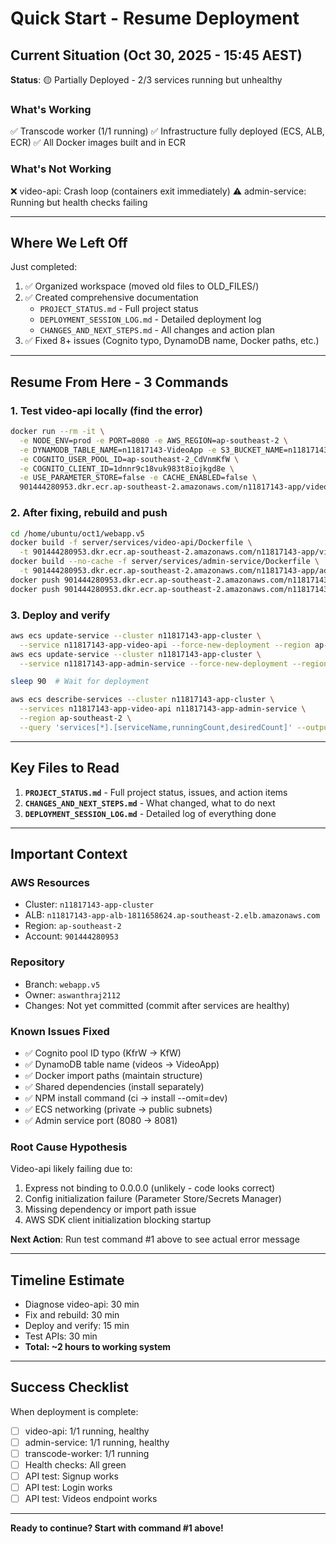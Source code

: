 # Quick Start - Resume Deployment

## Current Situation (Oct 30, 2025 - 15:45 AEST)

**Status**: 🟡 Partially Deployed - 2/3 services running but unhealthy

### What's Working
✅ Transcode worker (1/1 running)
✅ Infrastructure fully deployed (ECS, ALB, ECR)
✅ All Docker images built and in ECR

### What's Not Working
❌ video-api: Crash loop (containers exit immediately)
⚠️ admin-service: Running but health checks failing

---

## Where We Left Off

Just completed:
1. ✅ Organized workspace (moved old files to OLD_FILES/)
2. ✅ Created comprehensive documentation
   - `PROJECT_STATUS.md` - Full project status
   - `DEPLOYMENT_SESSION_LOG.md` - Detailed deployment log
   - `CHANGES_AND_NEXT_STEPS.md` - All changes and action plan
3. ✅ Fixed 8+ issues (Cognito typo, DynamoDB name, Docker paths, etc.)

---

## Resume From Here - 3 Commands

### 1. Test video-api locally (find the error)
```bash
docker run --rm -it \
  -e NODE_ENV=prod -e PORT=8080 -e AWS_REGION=ap-southeast-2 \
  -e DYNAMODB_TABLE_NAME=n11817143-VideoApp -e S3_BUCKET_NAME=n11817143-a2 \
  -e COGNITO_USER_POOL_ID=ap-southeast-2_CdVnmKfW \
  -e COGNITO_CLIENT_ID=1dnnr9c18vuk983t8iojkgd8e \
  -e USE_PARAMETER_STORE=false -e CACHE_ENABLED=false \
  901444280953.dkr.ecr.ap-southeast-2.amazonaws.com/n11817143-app/video-api:latest
```

### 2. After fixing, rebuild and push
```bash
cd /home/ubuntu/oct1/webapp.v5
docker build -f server/services/video-api/Dockerfile \
  -t 901444280953.dkr.ecr.ap-southeast-2.amazonaws.com/n11817143-app/video-api:latest .
docker build --no-cache -f server/services/admin-service/Dockerfile \
  -t 901444280953.dkr.ecr.ap-southeast-2.amazonaws.com/n11817143-app/admin-service:latest .
docker push 901444280953.dkr.ecr.ap-southeast-2.amazonaws.com/n11817143-app/video-api:latest
docker push 901444280953.dkr.ecr.ap-southeast-2.amazonaws.com/n11817143-app/admin-service:latest
```

### 3. Deploy and verify
```bash
aws ecs update-service --cluster n11817143-app-cluster \
  --service n11817143-app-video-api --force-new-deployment --region ap-southeast-2
aws ecs update-service --cluster n11817143-app-cluster \
  --service n11817143-app-admin-service --force-new-deployment --region ap-southeast-2

sleep 90  # Wait for deployment

aws ecs describe-services --cluster n11817143-app-cluster \
  --services n11817143-app-video-api n11817143-app-admin-service \
  --region ap-southeast-2 \
  --query 'services[*].[serviceName,runningCount,desiredCount]' --output table
```

---

## Key Files to Read

1. **`PROJECT_STATUS.md`** - Full project status, issues, and action items
2. **`CHANGES_AND_NEXT_STEPS.md`** - What changed, what to do next
3. **`DEPLOYMENT_SESSION_LOG.md`** - Detailed log of everything done

---

## Important Context

### AWS Resources
- Cluster: `n11817143-app-cluster`
- ALB: `n11817143-app-alb-1811658624.ap-southeast-2.elb.amazonaws.com`
- Region: `ap-southeast-2`
- Account: `901444280953`

### Repository
- Branch: `webapp.v5`
- Owner: `aswanthraj2112`
- Changes: Not yet committed (commit after services are healthy)

### Known Issues Fixed
- ✅ Cognito pool ID typo (KfrW → KfW)
- ✅ DynamoDB table name (videos → VideoApp)
- ✅ Docker import paths (maintain structure)
- ✅ Shared dependencies (install separately)
- ✅ NPM install command (ci → install --omit=dev)
- ✅ ECS networking (private → public subnets)
- ✅ Admin service port (8080 → 8081)

### Root Cause Hypothesis
Video-api likely failing due to:
1. Express not binding to 0.0.0.0 (unlikely - code looks correct)
2. Config initialization failure (Parameter Store/Secrets Manager)
3. Missing dependency or import path issue
4. AWS SDK client initialization blocking startup

**Next Action**: Run test command #1 above to see actual error message

---

## Timeline Estimate

- Diagnose video-api: 30 min
- Fix and rebuild: 30 min  
- Deploy and verify: 15 min
- Test APIs: 30 min
- **Total: ~2 hours to working system**

---

## Success Checklist

When deployment is complete:
- [ ] video-api: 1/1 running, healthy
- [ ] admin-service: 1/1 running, healthy  
- [ ] transcode-worker: 1/1 running
- [ ] Health checks: All green
- [ ] API test: Signup works
- [ ] API test: Login works
- [ ] API test: Videos endpoint works

---

**Ready to continue? Start with command #1 above!**
